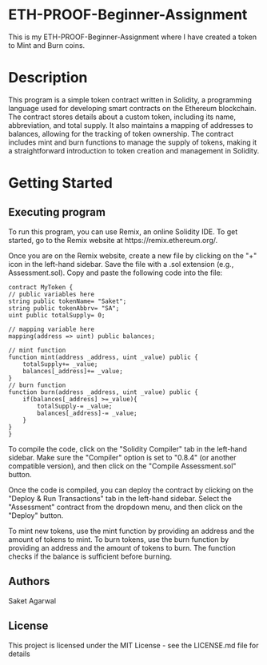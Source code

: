 # ETH-PROOF-Beginner-Assignment
This is my ETH-PROOF-Beginner-Assignment where I have created a token to Mint and Burn coins.

<h1>Description</h1>
This program is a simple token contract written in Solidity, a programming language used for developing smart contracts on the Ethereum blockchain. The contract stores details about a custom token, including its name, abbreviation, and total supply. It also maintains a mapping of addresses to balances, allowing for the tracking of token ownership. The contract includes mint and burn functions to manage the supply of tokens, making it a straightforward introduction to token creation and management in Solidity.

<h1>Getting Started</h1>
<h2>Executing program</h2>
To run this program, you can use Remix, an online Solidity IDE. To get started, go to the Remix website at https://remix.ethereum.org/.

Once you are on the Remix website, create a new file by clicking on the "+" icon in the left-hand sidebar. Save the file with a .sol extension (e.g., Assessment.sol). Copy and paste the following code into the file:

    contract MyToken {
    // public variables here
    string public tokenName= "Saket";
    string public tokenAbbrv= "SA";
    uint public totalSupply= 0;

    // mapping variable here
    mapping(address => uint) public balances;

    // mint function
    function mint(address _address, uint _value) public {
        totalSupply+= _value;
        balances[_address]+= _value;
    }
    // burn function
    function burn(address _address, uint _value) public {
        if(balances[_address] >=_value){
            totalSupply-= _value;
            balances[_address]-= _value;
        }
    }
    }

To compile the code, click on the "Solidity Compiler" tab in the left-hand sidebar. Make sure the "Compiler" option is set to "0.8.4" (or another compatible version), and then click on the "Compile Assessment.sol" button.

Once the code is compiled, you can deploy the contract by clicking on the "Deploy & Run Transactions" tab in the left-hand sidebar. Select the "Assessment" contract from the dropdown menu, and then click on the "Deploy" button.

To mint new tokens, use the mint function by providing an address and the amount of tokens to mint.
To burn tokens, use the burn function by providing an address and the amount of tokens to burn. The function checks if the balance is sufficient before burning.
<h2>Authors</h2>
Saket Agarwal

<h2>License</h2>
This project is licensed under the MIT License - see the LICENSE.md file for details
